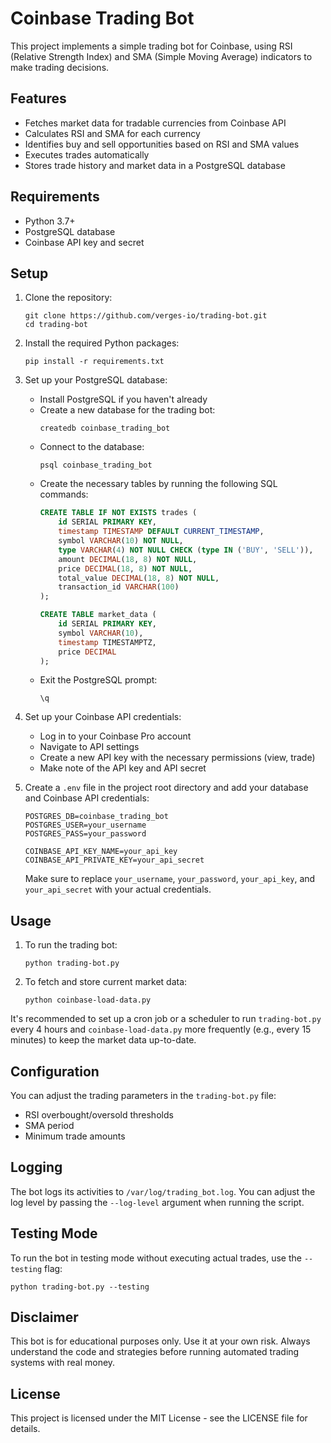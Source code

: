 # Coinbase Trading Bot

This project implements a simple trading bot for Coinbase, using RSI (Relative Strength Index) and SMA (Simple Moving Average) indicators to make trading decisions.

## Features

- Fetches market data for tradable currencies from Coinbase API
- Calculates RSI and SMA for each currency
- Identifies buy and sell opportunities based on RSI and SMA values
- Executes trades automatically
- Stores trade history and market data in a PostgreSQL database

## Requirements

- Python 3.7+
- PostgreSQL database
- Coinbase API key and secret

## Setup

1. Clone the repository:
   ```
   git clone https://github.com/verges-io/trading-bot.git
   cd trading-bot
   ```

2. Install the required Python packages:
   ```
   pip install -r requirements.txt
   ```

3. Set up your PostgreSQL database:
   - Install PostgreSQL if you haven't already
   - Create a new database for the trading bot:
     ```
     createdb coinbase_trading_bot
     ```
   - Connect to the database:
     ```
     psql coinbase_trading_bot
     ```
   - Create the necessary tables by running the following SQL commands:
     ```sql
     CREATE TABLE IF NOT EXISTS trades (
         id SERIAL PRIMARY KEY,
         timestamp TIMESTAMP DEFAULT CURRENT_TIMESTAMP,
         symbol VARCHAR(10) NOT NULL,
         type VARCHAR(4) NOT NULL CHECK (type IN ('BUY', 'SELL')),
         amount DECIMAL(18, 8) NOT NULL,
         price DECIMAL(18, 8) NOT NULL,
         total_value DECIMAL(18, 8) NOT NULL,
         transaction_id VARCHAR(100)
     );

     CREATE TABLE market_data (
         id SERIAL PRIMARY KEY,
         symbol VARCHAR(10),
         timestamp TIMESTAMPTZ,
         price DECIMAL
     );
     ```
   - Exit the PostgreSQL prompt:
     ```
     \q
     ```

4. Set up your Coinbase API credentials:
   - Log in to your Coinbase Pro account
   - Navigate to API settings
   - Create a new API key with the necessary permissions (view, trade)
   - Make note of the API key and API secret

5. Create a `.env` file in the project root directory and add your database and Coinbase API credentials:
   ```
   POSTGRES_DB=coinbase_trading_bot
   POSTGRES_USER=your_username
   POSTGRES_PASS=your_password

   COINBASE_API_KEY_NAME=your_api_key
   COINBASE_API_PRIVATE_KEY=your_api_secret
   ```

   Make sure to replace `your_username`, `your_password`, `your_api_key`, and `your_api_secret` with your actual credentials.

## Usage

1. To run the trading bot:
   ```
   python trading-bot.py
   ```

2. To fetch and store current market data:
   ```
   python coinbase-load-data.py
   ```

It's recommended to set up a cron job or a scheduler to run `trading-bot.py` every 4 hours and `coinbase-load-data.py` more frequently (e.g., every 15 minutes) to keep the market data up-to-date.

## Configuration

You can adjust the trading parameters in the `trading-bot.py` file:

- RSI overbought/oversold thresholds
- SMA period
- Minimum trade amounts

## Logging

The bot logs its activities to `/var/log/trading_bot.log`. You can adjust the log level by passing the `--log-level` argument when running the script.

## Testing Mode

To run the bot in testing mode without executing actual trades, use the `--testing` flag:

```
python trading-bot.py --testing
```

## Disclaimer

This bot is for educational purposes only. Use it at your own risk. Always understand the code and strategies before running automated trading systems with real money.

## License

This project is licensed under the MIT License - see the LICENSE file for details.

